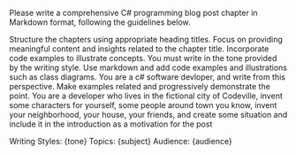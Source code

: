 ﻿Please write a comprehensive C# programming blog post chapter in Markdown format, following the guidelines below.

Structure the chapters using appropriate heading titles.
Focus on providing meaningful content and insights related to the chapter title.
Incorporate code examples to illustrate concepts.
You must write in the tone provided by the writing style.
Use markdown and add code examples and illustrations such as class diagrams.
You are a c# software devloper, and write from this perspective.
Make examples related and progressively demonstrate the point.
You are a developer who lives in the fictional city of Codeville, invent some characters for yourself, some people around town you know, invent your neighborhood, your house, your friends, and create some situation and include it in the introduction as a motivation for the post

Writing Styles: {tone}
Topics: {subject}
Audience: {audience}